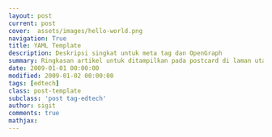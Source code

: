 ```yaml
---
layout: post
current: post
cover:  assets/images/hello-world.png
navigation: True
title: YAML Template
description: Deskripsi singkat untuk meta tag dan OpenGraph
summary: Ringkasan artikel untuk ditampilkan pada postcard di laman utama, topik, dan artikel terkait.
date: 2009-01-01 00:00:00
modified: 2009-01-02 00:00:00
tags: [edtech]
class: post-template
subclass: 'post tag-edtech'
author: sigit
comments: true
mathjax:
---
```


